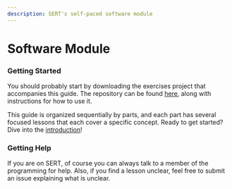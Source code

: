 ```yaml
---
description: SERT's self-paced software module
---
```


# Software Module

### Getting Started

You should probably start by downloading the exercises project that accompanies this guide. The repository can be found [here](https://github.com/SouthEugeneRoboticsTeam/software-module-exercizes), along with instructions for how to use it.

This guide is organized sequentially by parts, and each part has several focused lessons that each cover a specific concept. Ready to get started? Dive into the [introduction](https://sert.gitbook.io/software-module/~/edit/drafts/-LLJ_143YLVaFXak2ftl/introduction-1/hello-world)!

### Getting Help

If you are on SERT, of course you can always talk to a member of the programming for help. Also, if you find a lesson unclear, feel free to submit an issue explaining what is unclear.

